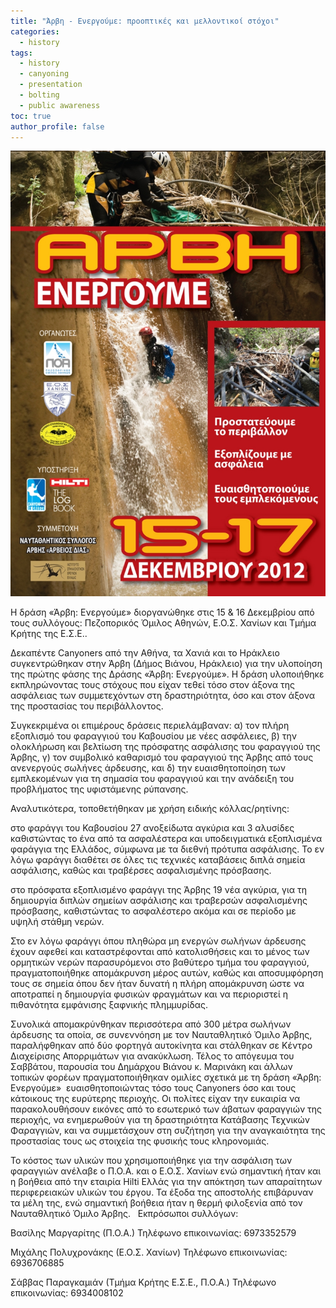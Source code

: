 ```yaml
---
title: "Άρβη - Ενεργούμε: προοπτικές και μελλοντικοί στόχοι"
categories:
  - history
tags:
  - history
  - canyoning
  - presentation
  - bolting
  - public awareness
toc: true
author_profile: false
---
```


![](/assets/images/2012arvienergoume.jpg)


Η δράση «Άρβη: Ενεργούμε» διοργανώθηκε στις 15 & 16 Δεκεμβρίου από τους συλλόγους: Πεζοπορικός Όμιλος Αθηνών, Ε.Ο.Σ. Χανίων και Τμήμα Κρήτης της Ε.Σ.Ε.. 

Δεκαπέντε Canyoners από την Αθήνα, τα Χανιά και το Ηράκλειο συγκεντρώθηκαν στην Άρβη (Δήμος Βιάνου, Ηράκλειο) για την υλοποίηση της πρώτης φάσης της Δράσης «Άρβη: Ενεργούμε».
Η δράση υλοποιήθηκε εκπληρώνοντας τους στόχους που είχαν τεθεί τόσο στον άξονα της ασφάλειας των συμμετεχόντων στη δραστηριότητα, όσο και στον άξονα της προστασίας του περιβάλλοντος.

Συγκεκριμένα οι επιμέρους δράσεις περιελάμβαναν: α)  τον πλήρη εξοπλισμό του φαραγγιού του Καβουσίου με νέες ασφάλειες, β) την ολοκλήρωση και βελτίωση της πρόσφατης ασφάλισης του φαραγγιού της Άρβης, γ) τον συμβολικό καθαρισμό του φαραγγιού της Άρβης από τους ανενεργούς σωλήνες άρδευσης, και δ) την ευαισθητοποίηση των εμπλεκομένων για τη σημασία του φαραγγιού και την ανάδειξη του προβλήματος της υφιστάμενης ρύπανσης.

Αναλυτικότερα, τοποθετήθηκαν με χρήση ειδικής κόλλας/ρητίνης:

στο φαράγγι του Καβουσίου 27 ανοξείδωτα αγκύρια  και 3 αλυσίδες καθιστώντας το ένα από τα ασφαλέστερα και υποδειγματικά εξοπλισμένα φαράγγια της Ελλάδος, σύμφωνα με τα διεθνή πρότυπα ασφάλισης. Το εν λόγω φαράγγι διαθέτει σε όλες τις τεχνικές καταβάσεις διπλά σημεία ασφάλισης, καθώς και τραβέρσες ασφαλισμένης πρόσβασης.

στο πρόσφατα εξοπλισμένο φαράγγι της Άρβης 19 νέα αγκύρια, για τη δημιουργία διπλών σημείων ασφάλισης και τραβερσών ασφαλισμένης πρόσβασης, καθιστώντας το ασφαλέστερο ακόμα και σε περίοδο με υψηλή στάθμη νερών.

Στο εν λόγω φαράγγι όπου πληθώρα μη ενεργών σωλήνων άρδευσης έχουν αφεθεί και καταστρέφονται από κατολισθήσεις και το μένος των ορμητικών νερών παρασυρόμενοι στο βαθύτερο τμήμα του φαραγγιού, πραγματοποιήθηκε απομάκρυνση μέρος αυτών, καθώς και αποσυμφόρηση τους σε σημεία όπου δεν ήταν δυνατή η πλήρη απομάκρυνση ώστε να αποτραπεί η δημιουργία φυσικών φραγμάτων και να περιοριστεί η πιθανότητα εμφάνισης ξαφνικής πλημμυρίδας.

Συνολικά απομακρύνθηκαν περισσότερα από 300 μέτρα σωλήνων άρδευσης τα οποία, σε συνεννόηση με τον Ναυταθλητικό Όμιλο Άρβης, παραλήφθηκαν από δύο φορτηγά αυτοκίνητα και στάλθηκαν σε Κέντρο Διαχείρισης Απορριμάτων για ανακύκλωση. 
Τέλος το απόγευμα του Σαββάτου, παρουσία του Δημάρχου Βιάνου κ. Μαρινάκη και άλλων τοπικών φορέων πραγματοποιήθηκαν ομιλίες σχετικά με τη δράση «Άρβη: Ενεργούμε»  ευαισθητοποιώντας τόσο τους Canyoners όσο και τους κάτοικους της ευρύτερης περιοχής. Οι πολίτες είχαν την ευκαιρία να παρακολουθήσουν εικόνες από το εσωτερικό των άβατων φαραγγιών της περιοχής, να ενημερωθούν για τη δραστηριότητα Κατάβασης Τεχνικών Φαραγγιών, και να συμμετάσχουν στη συζήτηση για την αναγκαιότητα της προστασίας τους ως στοιχεία της φυσικής τους κληρονομιάς.

Το κόστος των υλικών που χρησιμοποιήθηκε για την ασφάλιση των φαραγγιών ανέλαβε ο Π.Ο.Α. και ο Ε.Ο.Σ. Χανίων ενώ σημαντική ήταν και η βοήθεια από την εταιρία Hilti Ελλάς για την απόκτηση των απαραίτητων περιφερειακών υλικών του έργου.
Τα έξοδα της αποστολής επιβάρυναν τα μέλη της, ενώ σημαντική βοήθεια ήταν η θερμή φιλοξενία από τον Ναυταθλητικό Όμιλο Άρβης.
 
Εκπρόσωποι συλλόγων:

Βασίλης Μαργαρίτης (Π.Ο.Α.)
Τηλέφωνο επικοινωνίας: 6973352579

Μιχάλης Πολυχρονάκης (Ε.Ο.Σ. Χανίων)
Τηλέφωνο επικοινωνίας: 6936706885 

Σάββας Παραγκαμιάν (Τμήμα Κρήτης Ε.Σ.Ε., Π.Ο.Α.)
Τηλέφωνο επικοινωνίας: 6934008102





 
